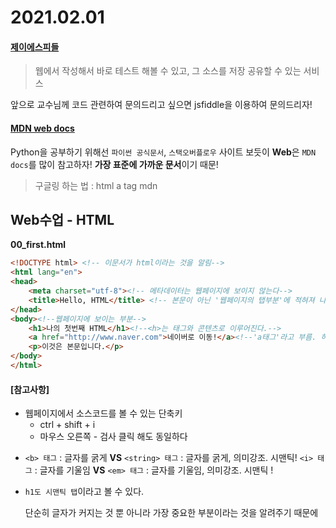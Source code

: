 # 2021.02.01



#### [제이에스피들](https://jsfiddle.net/)

> 웹에서 작성해서 바로 테스트 해볼 수 있고, 그 소스를 저장 공유할 수 있는 서비스

앞으로 교수님께 코드 관련하여 문의드리고 싶으면 jsfiddle을 이용하여 문의드리자!




#### [MDN web docs](https://developer.mozilla.org/ko/)

Python을 공부하기 위해선 `파이썬 공식문서`, `스택오버플로우` 사이트 보듯이
**Web**은  `MDN docs`를 많이 참고하자! **가장 표준에 가까운 문서**이기 때문!

>  구글링 하는 법 : html a tag mdn 



## Web수업 - HTML 





**00_first.html**

```html
<!DOCTYPE html> <!-- 이문서가 html이라는 것을 알림-->
<html lang="en">
<head>
    <meta charset="utf-8"><!-- 메타데이터는 웹페이지에 보이지 않는다-->
    <title>Hello, HTML</title> <!-- 본문이 아닌 '웹페이지의 탭부분'에 적혀져 나온다-->
</head>
<body><!--웹페이지에 보이는 부분-->
    <h1>나의 첫번째 HTML</h1><!--<h>는 태그와 콘텐츠로 이루어진다.-->
    <a href="http://www.naver.com">네이버로 이동!</a><!--'a태그'라고 부름. 하이퍼링크를 만들어준다. 네이버로 이동! 과 같은 컨텐츠가 없으면 링크활성화가 안된다!--> 
    <p>이것은 본문입니다.</p>
</body>
</html>

```



#### [참고사항]

- 웹페이지에서 소스코드를 볼 수 있는 단축키
  - ctrl + shift + i 
  - 마우스 오른쪽 - 검사 클릭 해도 동일하다

* `<b> 태그` : 글자를 굵게 **VS** `<string> 태그` : 글자를 굵게, 의미강조. 시맨틱! 
  `<i> 태그` : 글자를 기울임 **VS** `<em> 태그` : 글자를 기울임, 의미강조. 시맨틱 !

* `h1도 시맨틱 탭`이라고 볼 수 있다. 

  단순히 글자가 커지는 것 뿐 아니라 가장 중요한 부분이라는 것을 알려주기 때문에

